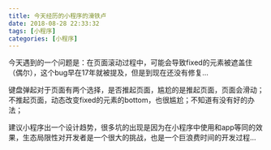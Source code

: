 ```yaml
---
title: 今天经历的小程序的滑铁卢
date: 2018-08-28 22:33:32
tags: [小程序]
categories: [小程序]
---
```


今天遇到的一个问题是：在页面滚动过程中，可能会导致fixed的元素被遮盖住（偶尔），这个bug早在17年就被提及，但是到现在还没有修复...

键盘弹起对于页面有两个选择，是否推起页面，尴尬的是推起页面，页面会滑动；不推起页面，动态改变fixed的元素的bottom，也很尴尬；不知道有没有好的办法；

建议小程序出一个设计趋势，很多坑的出现是因为在小程序中使用和app等同的效果，生态局限性对开发者是一个很大的挑战，也是一个巨浪费时间的开发过程...
